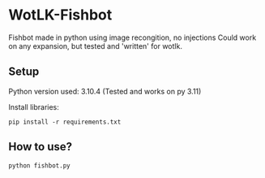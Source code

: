 # WotLK-Fishbot
Fishbot made in python using image recongition, no injections
Could work on any expansion, but tested and 'written' for wotlk.

## Setup

Python version used: 3.10.4 (Tested and works on py 3.11)

Install libraries:
```
pip install -r requirements.txt
```

## How to use?

```
python fishbot.py
```
